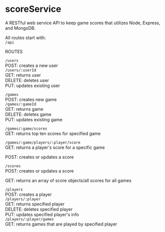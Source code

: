 # scoreService
A RESTful web service API to keep game scores that utilizes Node, Express, and MongoDB.

All routes start with:  
`/api`

ROUTES

`/users`  
POST: creates a new user  
`/users/:userId`  
GET: returns user  
DELETE: deletes user  
PUT: updates existing user  

`/games`  
POST: creates new game  
`/games/:gameId`  
GET: returns game  
DELETE: deletes game  
PUT: updates existing game  

<!-- next one needs fixing -->  
`/games/:game/scores`  
GET: returns top ten scores for specified game  

`/games/:game/players/:player/score`  
GET: returns a player's score for a specific game  
<!-- add this -->
POST: creates or updates a score

<!-- remove this  -->
`/scores`  
POST: creates or updates a score
<!-- is this GET necessary? -->
GET: returns an array of score objects/all scores for all games

`/players`  
POST: creates a player  
`/players/:player`  
GET: returns specified player  
DELETE: deletes specified player  
PUT: updates specified player's info  
`/players/:player/games`  
GET: returns games that are played by specified player  
